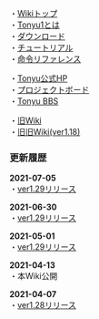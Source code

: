 ・[Wikiトップ](./)  
・[Tonyu1とは](./about)  
・[ダウンロード](./download)  
・[チュートリアル](./tutorial)  
・[命令リファレンス](./reference)  

・[Tonyu公式HP](https://www.tonyu.jp/)  
・[プロジェクトボード](https://www.tonyu.jp/project/top.cgi)  
・[Tonyu BBS](http://www.tonyu.jp/joyful/joyful.cgi)  

・[旧Wiki](http://hoge1e3.sakura.ne.jp/tonyu/wiki/)  
・[旧旧Wiki(ver1.18)](./ver118/html/Tonyu%20System.html)  

### 更新履歴

**2021-07-05**  
・[ver1.29リリース](./download)  

**2021-06-30**  
・[ver1.29リリース](./download)  

**2021-05-01**  
・[ver1.29リリース](./download)  

**2021-04-13**  
・本Wiki公開  

**2021-04-07**  
・[ver1.28リリース](./download)  

